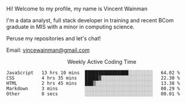 Hi! Welcome to my profile, my name is Vincent Wainman

I'm a data analyst, full stack developer in training and recent BCom graduate in MIS with a minor in computing science. 

Peruse my repositories and let's chat!

Email: vincewainman@gmail.com

<p align="center"> Weekly Active Coding Time </p>
<!--START_SECTION:waka-->

```text
JavaScript   13 hrs 10 mins  ████████████████░░░░░░░░░   64.02 %
CSS          4 hrs 35 mins   █████▓░░░░░░░░░░░░░░░░░░░   22.30 %
HTML         2 hrs 45 mins   ███▒░░░░░░░░░░░░░░░░░░░░░   13.38 %
Markdown     3 mins          ░░░░░░░░░░░░░░░░░░░░░░░░░   00.29 %
Other        0 secs          ░░░░░░░░░░░░░░░░░░░░░░░░░   00.01 %
```

<!--END_SECTION:waka-->
